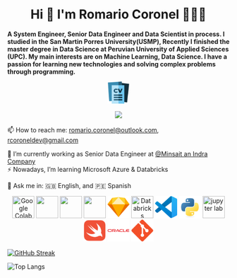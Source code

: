 <h1 align='center'>
  Hi  👋 I'm Romario Coronel  👨‍💻💪 
</h1>

<p align='center'>

  **A System Engineer, Senior Data Engineer and Data Scientist in process. I studied in the San Martin Porres University(USMP), Recently I finished the master degree in Data Science  at Peruvian University of Applied Sciences (UPC). My main interests are on Machine Learning, Data Science. I have a passion for learning new technologies and solving complex problems through programming.**

</p>
<p align='center'>
<a href="https://resume.io/r/hsByEJvbw">
  <img src="img/resumencv.png" title="Resumen" width="50" height= "50"/>
</a>
</p>

<p align='center'>
  <a href="https://www.linkedin.com/in/coroneldev/">
    <img src="https://img.shields.io/badge/linkedin-%230077B5.svg?&style=for-the-badge&logo=linkedin&logoColor=white" />
  </a>
</p>

  📫 How to reach me: <a href='mailto:romario.coronel@outlook.com'>romario.coronel@outlook.com</a>,
<a href='mailto:rcoroneldev@gmail.com'>rcoroneldev@gmail.com</a><br>
<!--   
  🍱 My portfolio: <a href='http://portfolio.romellfudi.com/'>portfolio.romellfudi.com</a><br> -->
  <!-- 📦 G dev: <a href='https://g.dev/romellfudi/'>g.dev/romellfudi</a><br> -->

  🔭 I’m currently working as Senior Data Engineer at <a href='https://www.minsait.com/es'>@Minsait an Indra Company</a></br>
  ⚡ Nowadays, I’m learning Microsoft Azure & Databricks </br>

  💬 Ask me in: 🇬🇧 English, and 🇵🇪 Spanish</br>
<!-- </p>  
<!-- <p align='center'> 🏃An extraordinary, enthusiastic runner👊 </br></br> 🎧 <i>Spotify Playing</i> </br> <img src="https://spotify-github-profile.vercel.app/api/view.svg?uid=romell.fudi&cover_image=true&theme=novatorem" title="conda"/> </br></br> -->
<!-- <i>Loved Coding Please consider <a href="https://paypal.me/romellfudi/15">donating</a>  💸 to help it improve!</i></br>
<a href="https://www.paypal.me/romellfudi/15"><img src="https://img.shields.io/badge/support-PayPal-blue?logo=PayPal&style=flat-square&label=Donate" alt="sponsor voip android library"/></a> </br></br>
  <a href="#"><img src="https://badges.pufler.dev/visits/romellfudi/romellfudi"></a>  -->
</p>
<p align="center"><img src="https://avatars0.githubusercontent.com/u/33467679" title="Google Colab" width="50" height="50"/> 
<img src="https://cdn.jsdelivr.net/gh/devicons/devicon/icons/xcode/xcode-original.svg" width="50" height ="50"/>
<img src="https://cdn.jsdelivr.net/gh/devicons/devicon/icons/python/python-original-wordmark.svg" width="50" height ="50"/>
<img src="https://static-00.iconduck.com/assets.00/intellij-idea-icon-2048x2048-hsyna1mi.png" width="50" height ="50"/> 
  <img src="https://raw.githubusercontent.com/devicons/devicon/master/icons/sketch/sketch-original.svg" title="sketch" width="50" height="50"/> 
  <img src="https://www.ctelecoms.com.sa/ui/Blogs%202022/databricks1.png" title="Databricks" width="50" height="50"/>
   <img src="https://raw.githubusercontent.com/devicons/devicon/master/icons/vscode/vscode-original.svg" title="vscode" width="50" height="50"/>
  <img src="https://raw.githubusercontent.com/devicons/devicon/master/icons/python/python-original.svg" title="python" width="50" height="50"/>
  <img src="https://avatars1.githubusercontent.com/u/22800682" title="jupyter lab" width="50" height="50"/> 
    <img src="https://raw.githubusercontent.com/devicons/devicon/master/icons/swift/swift-original.svg" title="swift" width="50" height="50"/> 
    <img src="https://raw.githubusercontent.com/devicons/devicon/master/icons/oracle/oracle-original.svg" title="Oracle" width="50" height="50"/> 
<img src="https://raw.githubusercontent.com/devicons/devicon/master/icons/git/git-original.svg" title="git" width="50" height="50"/> 

<!-- ### :zap: Recent Activity

<!--START_SECTION:activity-->
<!-- 1. ❌ Closed PR [#1](https://github.com/romellfudi/assets/pull/1) in [romellfudi/assets](https://github.com/romellfudi/assets)
1. 💪 Opened PR [#1](https://github.com/romellfudi/assets/pull/1) in [romellfudi/assets](https://github.com/romellfudi/assets)
2. 🎉 Merged PR [#4](https://github.com/romellfudi/dataset_currency/pull/4) in [romellfudi/dataset_currency](https://github.com/romellfudi/dataset_currency)
3. 🎉 Merged PR [#6](https://github.com/romellfudi/ImageProcessing/pull/6) in [romellfudi/ImageProcessing](https://github.com/romellfudi/ImageProcessing)
4. 🗣 Commented on [#37](https://github.com/romellfudi/VoIpUSSD/issues/37) in [romellfudi/VoIpUSSD](https://github.com/romellfudi/VoIpUSSD) -->
<!--END_SECTION:activity-->
<!-- 

<p align="center"> <img src="/charts/2021.gif" alt="skyline">  </p>

<p align="center"> <img src="/charts/2020.gif" alt="skyline">  </p>

<p align="center"> <img src="/charts/2019.gif" alt="skyline">  </p> -->


[![GitHub Streak](https://streak-stats.demolab.com?user=rcoroneldev&theme=dark&exclude_days=Sun%2CTue%2CWed%2CThu%2CFri%2CSat)](https://git.io/streak-stats)

![Top Langs](https://github-readme-stats.vercel.app/api/top-langs/?username=rcoroneldev&hide_progress=true)
